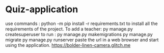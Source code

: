 # Quiz-application
use commands :
python -m pip install -r requirements.txt to install all the requirements of the project.
To add a teacher: py manage.py createsuperuser
to run : py manage.py makemigrations
py manage.py migrate 
py manage.py runserver 
paste the url in a web browser and start using the application.
https://bolder-linen-camera.glitch.me
